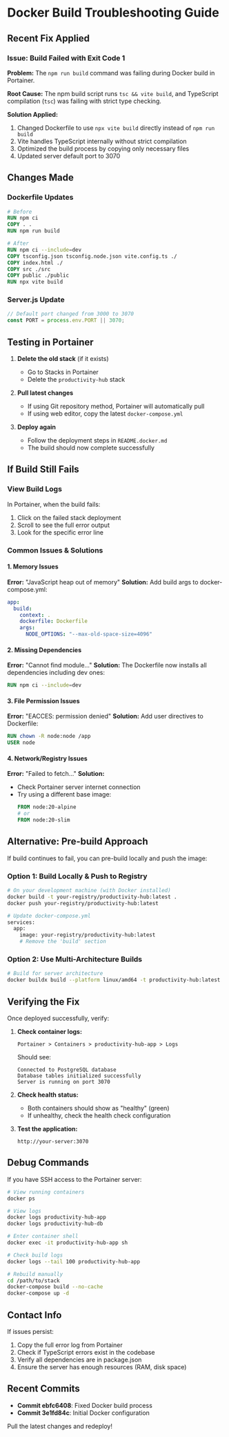 # Docker Build Troubleshooting Guide

## Recent Fix Applied

### Issue: Build Failed with Exit Code 1
**Problem:** The `npm run build` command was failing during Docker build in Portainer.

**Root Cause:** The npm build script runs `tsc && vite build`, and TypeScript compilation (`tsc`) was failing with strict type checking.

**Solution Applied:**
1. Changed Dockerfile to use `npx vite build` directly instead of `npm run build`
2. Vite handles TypeScript internally without strict compilation
3. Optimized the build process by copying only necessary files
4. Updated server default port to 3070

## Changes Made

### Dockerfile Updates
```dockerfile
# Before
RUN npm ci
COPY . .
RUN npm run build

# After  
RUN npm ci --include=dev
COPY tsconfig.json tsconfig.node.json vite.config.ts ./
COPY index.html ./
COPY src ./src
COPY public ./public
RUN npx vite build
```

### Server.js Update
```javascript
// Default port changed from 3000 to 3070
const PORT = process.env.PORT || 3070;
```

## Testing in Portainer

1. **Delete the old stack** (if it exists)
   - Go to Stacks in Portainer
   - Delete the `productivity-hub` stack

2. **Pull latest changes**
   - If using Git repository method, Portainer will automatically pull
   - If using web editor, copy the latest `docker-compose.yml`

3. **Deploy again**
   - Follow the deployment steps in `README.docker.md`
   - The build should now complete successfully

## If Build Still Fails

### View Build Logs
In Portainer, when the build fails:
1. Click on the failed stack deployment
2. Scroll to see the full error output
3. Look for the specific error line

### Common Issues & Solutions

#### 1. Memory Issues
**Error:** "JavaScript heap out of memory"
**Solution:** Add build args to docker-compose.yml:
```yaml
app:
  build:
    context: .
    dockerfile: Dockerfile
    args:
      NODE_OPTIONS: "--max-old-space-size=4096"
```

#### 2. Missing Dependencies
**Error:** "Cannot find module..."
**Solution:** The Dockerfile now installs all dependencies including dev ones:
```dockerfile
RUN npm ci --include=dev
```

#### 3. File Permission Issues
**Error:** "EACCES: permission denied"
**Solution:** Add user directives to Dockerfile:
```dockerfile
RUN chown -R node:node /app
USER node
```

#### 4. Network/Registry Issues
**Error:** "Failed to fetch..."
**Solution:** 
- Check Portainer server internet connection
- Try using a different base image:
  ```dockerfile
  FROM node:20-alpine
  # or
  FROM node:20-slim
  ```

## Alternative: Pre-build Approach

If build continues to fail, you can pre-build locally and push the image:

### Option 1: Build Locally & Push to Registry
```bash
# On your development machine (with Docker installed)
docker build -t your-registry/productivity-hub:latest .
docker push your-registry/productivity-hub:latest

# Update docker-compose.yml
services:
  app:
    image: your-registry/productivity-hub:latest
    # Remove the 'build' section
```

### Option 2: Use Multi-Architecture Builds
```bash
# Build for server architecture
docker buildx build --platform linux/amd64 -t productivity-hub:latest .
```

## Verifying the Fix

Once deployed successfully, verify:

1. **Check container logs:**
   ```
   Portainer > Containers > productivity-hub-app > Logs
   ```
   
   Should see:
   ```
   Connected to PostgreSQL database
   Database tables initialized successfully
   Server is running on port 3070
   ```

2. **Check health status:**
   - Both containers should show as "healthy" (green)
   - If unhealthy, check the health check configuration

3. **Test the application:**
   ```
   http://your-server:3070
   ```

## Debug Commands

If you have SSH access to the Portainer server:

```bash
# View running containers
docker ps

# View logs
docker logs productivity-hub-app
docker logs productivity-hub-db

# Enter container shell
docker exec -it productivity-hub-app sh

# Check build logs
docker logs --tail 100 productivity-hub-app

# Rebuild manually
cd /path/to/stack
docker-compose build --no-cache
docker-compose up -d
```

## Contact Info

If issues persist:
1. Copy the full error log from Portainer
2. Check if TypeScript errors exist in the codebase
3. Verify all dependencies are in package.json
4. Ensure the server has enough resources (RAM, disk space)

## Recent Commits

- **Commit ebfc6408**: Fixed Docker build process
- **Commit 3e1fd84c**: Initial Docker configuration

Pull the latest changes and redeploy!
